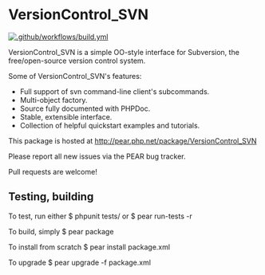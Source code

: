 VersionControl_SVN
==================

[![.github/workflows/build.yml](https://github.com/pear/VersionControl_SVN/actions/workflows/build.yml/badge.svg)](https://github.com/pear/VersionControl_SVN/actions/workflows/build.yml)

VersionControl_SVN is a simple OO-style interface for Subversion,
the free/open-source version control system.

Some of VersionControl_SVN's features:

* Full support of svn command-line client's subcommands.
* Multi-object factory.
* Source fully documented with PHPDoc.
* Stable, extensible interface.
* Collection of helpful quickstart examples and tutorials.

This package is hosted at http://pear.php.net/package/VersionControl_SVN

Please report all new issues via the PEAR bug tracker.

Pull requests are welcome!


Testing, building
-----------------

To test, run either
$ phpunit tests/
  or
$ pear run-tests -r

To build, simply
$ pear package

To install from scratch
$ pear install package.xml

To upgrade
$ pear upgrade -f package.xml
